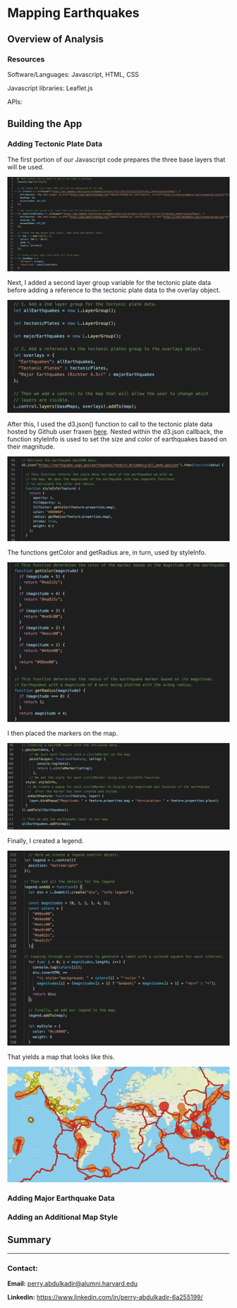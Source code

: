 # Mapping Earthquakes


## Overview of Analysis


### Resources
Software/Languages: Javascript, HTML, CSS

Javascript libraries: Leaflet.js

APIs: 

## Building the App

### Adding Tectonic Plate Data
The first portion of our Javascript code prepares the three base layers that will be used. 

![background_tiles.PNG](Resources/background_tiles.PNG)

Next, I added a second layer group variable for the tectonic plate data before adding a reference to the tectonic plate data to the overlay object.

![layer_group_variable.PNG](Resources/layer_group_variable.PNG)

After this, I used the d3.json() function to call to the tectonic plate data hosted by Github user fraxen [here](https://github.com/fraxen/tectonicplates).
Nested within the d3.json callback, the function styleInfo is used to set the size and color of earthquakes based on their magnitude. 


![styleInfo.PNG](Resources/styleInfo.PNG)

The functions getColor and getRadius are, in turn, used by styleInfo. 

![get_color_get_radius.PNG](Resources/get_color_get_radius.PNG)

I then placed the markers on the map.

![markers1.PNG](Resources/markers1.PNG)

Finally, I created a legend.

![legend1.PNG](Resources/legend1.PNG)

That yields a map that looks like this.

![map1.PNG](Resources/map1.PNG)


### Adding Major Earthquake Data


### Adding an Additional Map Style




## Summary



-----

### **Contact:**

**Email:** perry.abdulkadir@alumni.harvard.edu

**Linkedin:** https://www.linkedin.com/in/perry-abdulkadir-6a255199/
